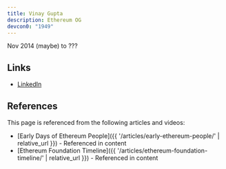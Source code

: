 ```yaml
---
title: Vinay Gupta
description: Ethereum OG
devcon0: "1949"
---
```


Nov 2014 (maybe) to ???

## Links
- [LinkedIn](https://www.linkedin.com/in/vinay-gupta-0072/)

## References

This page is referenced from the following articles and videos:

- [Early Days of Ethereum People]({{ '/articles/early-ethereum-people/' | relative_url }}) - Referenced in content
- [Ethereum Foundation Timeline]({{ '/articles/ethereum-foundation-timeline/' | relative_url }}) - Referenced in content
